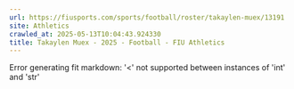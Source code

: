 ```yaml
---
url: https://fiusports.com/sports/football/roster/takaylen-muex/13191
site: Athletics
crawled_at: 2025-05-13T10:04:43.924330
title: Takaylen Muex - 2025 - Football - FIU Athletics
---
```


Error generating fit markdown: '<' not supported between instances of 'int' and 'str'